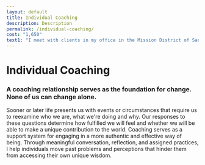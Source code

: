 ```yaml
---
layout: default
title: Individual Coaching
description: Description
permalink: /individual-coaching/
cost: "1,650"
text1: "I meet with clients in my office in the Mission District of San Francisco." 
---
```


# Individual Coaching

### A coaching relationship serves as the foundation for change. None of us can change alone.

Sooner or later life presents us with events or circumstances that require us to reexamine who we are, what we're doing and why. Our responses to these questions determine how fulfilled we will feel and whether we will be able to make a unique contribution to the world. Coaching serves as a support system for engaging in a more authentic and effective way of being. Through meaningful conversation, reflection, and assigned practices, I help individuals move past problems and perceptions that hinder them from accessing their own unique wisdom. 